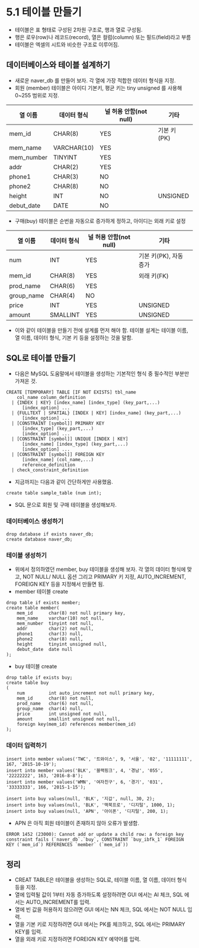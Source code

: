 # 5.1 테이블 만들기
- 테이블은 표 형태로 구성된 2차원 구조로, 행과 열로 구성됨.
- 행은 로우(row)나 레코드(record), 열은 컬럼(column) 또는 필드(field)라고 부름
- 테이블은 엑셀의 시트와 비슷한 구조로 이루어짐.

## 데이터베이스와 테이블 설계하기
- 새로운 naver_db 를 만들어 보자. 각 열에 가장 적합한 데이터 형식을 지정.
- 회원 (member) 테이블은 아이디 기본키, 평균 키는 tiny unsigned 를 사용해 0~255 범위로 지정.

| 열 이름       | 데이터 형식      | 널 허용 안함(not null) | 기타        |
|------------|-------------|-------------------|-----------|
| mem_id     | CHAR(8)     | YES               | 기본 키 (PK) |
| mem_name   | VARCHAR(10) | YES               |           |
| mem_number | TINYINT     | YES               |           |
| addr       | CHAR(2)     | YES               |           |
| phone1     | CHAR(3)     | NO                |           |
| phone2     | CHAR(8)     | NO                |           |
| height     | INT         | NO                | UNSIGNED  |
| debut_date | DATE        | NO                |           |

- 구매(buy) 테이블은 순번을 자동으로 증가하게 정하고, 아이디는 외래 키로 설정

| 열 이름       | 데이터 형식   | 널 허용 안함(not null) | 기타              |
|------------|----------|-------------------|-----------------|
| num        | INT      | YES               | 기본 키(PK), 자동 증가 |
| mem_id     | CHAR(8)  | YES               | 외래 키(FK)        |
| prod_name  | CHAR(6)  | YES               |                 |
| group_name | CHAR(4)  | NO                |                 |
| price      | INT      | YES               | UNSIGNED        |
| amount     | SMALLINT | YES               | UNSIGNED        |

- 이와 같이 테이블을 만들기 전에 설계를 먼저 해야 함. 테이블 설계는 테이블 이름, 열 이름, 데이터 형식, 기본 키 등을 설정하는 것을 말함.

## SQL로 테이블 만들기
- 다음은 MySQL 도움말에서 테이블을 생성하는 기본적인 형식 중 필수적인 부분만 가져온 것. 
```mysql
CREATE [TEMPORARY] TABLE [IF NOT EXISTS] tbl_name
    col_name column_definition
  | {INDEX | KEY} [index_name] [index_type] (key_part,...)
      [index_option] ...
  | {FULLTEXT | SPATIAL} [INDEX | KEY] [index_name] (key_part,...)
      [index_option] ...
  | [CONSTRAINT [symbol]] PRIMARY KEY
      [index_type] (key_part,...)
      [index_option] ...
  | [CONSTRAINT [symbol]] UNIQUE [INDEX | KEY]
      [index_name] [index_type] (key_part,...)
      [index_option] ...
  | [CONSTRAINT [symbol]] FOREIGN KEY
      [index_name] (col_name,...)
      reference_definition
  | check_constraint_definition
```
- 지금까지는 다음과 같이 간단하게만 사용했음.
```mysql
create table sample_table (num int);
```
- SQL 문으로 회원 및 구매 테이블을 생성해보자.

### 데이터베이스 생성하기
```mysql
drop database if exists naver_db;
create database naver_db;
```

### 테이블 생성하기
- 위에서 정의하였던 member, buy 테이블을 생성해 보자. 각 열의 데이터 형식에 맞고, NOT NULL/ NULL 옵션 그리고 PRIMARY 키 지정, AUTO_INCREMENT, FOREIGN KEY 등을 지정해서 
만들면 됨.
- member 테이블 create
```mysql
drop table if exists member;
create table member(
    mem_id      char(8) not null primary key,
    mem_name    varchar(10) not null,
    mem_number  tinyint not null,
    addr        char(2) not null,
    phone1      char(3) null,
    phone2      char(8) null,
    height      tinyint unsigned null,
    debut_date  date null
);
```
- buy 테이블 create
```mysql
drop table if exists buy;
create table buy
(
    num         int auto_increment not null primary key,
    mem_id      char(8) not null,
    prod_name   char(6) not null,
    group_name  char(4) null,
    price       int unsigned not null,
    amount      smallint unsigned not null,
    foreign key(mem_id) references member(mem_id)
);
```

### 데이터 입력하기
```mysql
insert into member values('TWC', '트와이스', 9, '서울', '02', '11111111', 167, '2015-10-19');
insert into member values('BLK', '블랙핑크', 4, '경남', '055', '22222222', 163, '2016-8-8');
insert into member values('WMN', '여자친구', 6, '경기', '031', '33333333', 166, '2015-1-15');
```
```mysql
insert into buy values(null, 'BLK', '지갑', null, 30, 2);
insert into buy values(null, 'BLK', '맥북프로', '디지털', 1000, 1);
insert into buy values(null, 'APN', '아이폰', '디지털', 200, 1);
```
- APN 은 아직 회원 테이블이 존재하지 않아 오류가 발생함.
```text
ERROR 1452 (23000): Cannot add or update a child row: a foreign key constraint fails (`naver_db`.`buy`, CONSTRAINT `buy_ibfk_1` FOREIGN KEY (`mem_id`) REFERENCES `member` (`mem_id`))
```

## 정리
- CREAT TABLE은 테이블을 생성하는 SQL로, 테이블 이름, 열 이름, 데이터 형식 등을 지정.
- 열에 입력될 값이 1부터 자동 증가하도록 설정하려면 GUI 에서는 AI 체크, SQL 에서는 AUTO_INCREMENT를 입력.
- 열에 빈 값을 허용하지 않으려면 GUI 에서는 NN 체크, SQL 에서는 NOT NULL 입력.
- 열을 기본 키로 지정하려면 GUI 에서는 PK를 체크하고, SQL 에서는 PRIMARY KEY를 입력.
- 열을 외래 키로 지정하려면 FOREIGN KEY 예약어를 입력.

